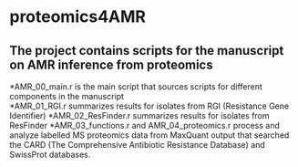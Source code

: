 # proteomics4AMR
## The project contains scripts for the manuscript on AMR inference from proteomics
*AMR_00_main.r is the main script that sources scripts for different components in the manuscript<br />
*AMR_01_RGI.r summarizes results for isolates from RGI (Resistance Gene Identifier)
*AMR_02_ResFinder.r summarizes results for isolates from ResFinder
*AMR_03_functions.r and AMR_04_proteomics.r process and analyze labelled MS proteomics data from MaxQuant output that searched the CARD (The Comprehensive Antibiotic Resistance Database) and SwissProt databases.
